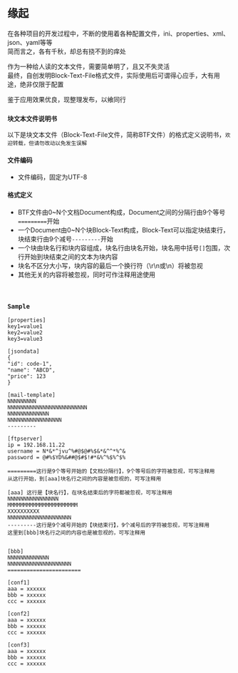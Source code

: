 # `缘起`
在各种项目的开发过程中，不断的使用着各种配置文件，ini、properties、xml、json、yaml等等<br>
简而言之，各有千秋，却总有挠不到的痒处

作为一种给人读的文本文件，需要简单明了，且又不失灵活<br>
最终，自创发明Block-Text-File格式文件，实际使用后可谓得心应手，大有用途，绝非仅限于配置

鉴于应用效果优良，现整理发布，以飨同行


### `块文本文件说明书`
以下是块文本文件（Block-Text-File文件，简称BTF文件）的格式定义说明书，`欢迎转载，但请勿改动以免发生误解`

#### 文件编码
* 文件编码，固定为UTF-8

#### 格式定义
* BTF文件由0~N个文档Document构成，Document之间的分隔行由9个等号`=========`开始
* 一个Document由0~N个块Block-Text构成，Block-Text可以指定块结束行，块结束行由9个减号`---------`开始
* 一个块由块名行和块内容组成，块名行由块名开始，块名用中括号`[]`包围，次行开始到块结束之间的文本为块内容
* 块名不区分大小写，块内容的最后一个换行符（\r\n或\n）将被忽视
* 其他无关的内容将被忽视，同时可作注释用途使用
<br>

### `Sample`
```
[properties]
key1=value1
key2=value2
key3=value3

[jsondata]
{
"id": code-1",
"name": "ABCD",
"price": 123
}

[mail-template]
NNNNNNNNN
NNNNNNNNNNNNNNNNNNNNNNNNN
NNNNNNNNNNNNN
NNNNNNNNNNNNNNNNN
---------

[ftpserver]
ip = 192.168.11.22
username = N*&*^jvu^%#@$@#%$&*&^^*%^&
password = @#%$YD%&##@$#$!#*&%^%$%^$%

=========这行是9个等号开始的【文档分隔行】，9个等号后的字符被忽视，可写注释用
从这行开始，到[aaa]块名行之间的内容是被忽视的，可写注释用

[aaa] 这行是【块名行】，在块名结束后的字符都被忽视，可写注释用
NNNNNNNNNNNNNNNN
MMMMMMMMMMMMMMMMMMMMMM
XXXXXXXXXX
NNNNNNNNNNNNNNNNNNNN
---------这行是9个减号开始的【块结束行】，9个减号后的字符被忽视，可写注释用
这里到[bbb]块名行之间的内容也是被忽视的，可写注释用


[bbb]
NNNNNNNNNNNNN
NNNNNNNNNNNNNNNNNNNN
=======================

[conf1]
aaa = xxxxxx
bbb = xxxxxx
ccc = xxxxxx

[conf2]
aaa = xxxxxx
bbb = xxxxxx
ccc = xxxxxx

[conf3]
aaa = xxxxxx
bbb = xxxxxx
ccc = xxxxxx

```
